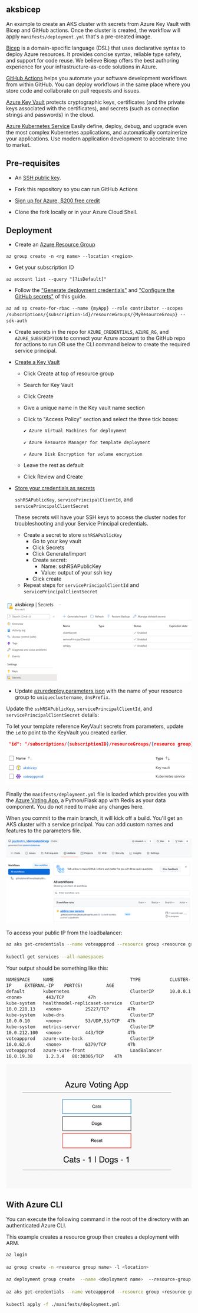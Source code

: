## aksbicep

An example to create an AKS cluster with secrets from Azure Key Vault with Bicep and GitHub actions.  Once the cluster is created, the workflow will apply `manifests/deployment.yml` that's a pre-created image.

[Bicep](https://cda.ms/2nH) is a domain-specific language (DSL) that uses declarative syntax to deploy Azure resources. It provides concise syntax, reliable type safety, and support for code reuse. We believe Bicep offers the best authoring experience for your infrastructure-as-code solutions in Azure.

[GitHub Actions](https://cda.ms/2nJ) helps you automate your software development workflows from within GitHub. You can deploy workflows in the same place where you store code and collaborate on pull requests and issues.

[Azure Key Vault](https://cda.ms/2nK) protects cryptographic keys, certificates (and the private keys associated with the certificates), and secrets (such as connection strings and passwords) in the cloud.

[Azure Kubernetes Service](https://cda.ms/2Kk) Easily define, deploy, debug, and upgrade even the most complex Kubernetes applications, and automatically containerize your applications. Use modern application development to accelerate time to market.

## Pre-requisites

* An [SSH public key](https://cda.ms/2nD).

* Fork this repository so you can run GitHub Actions

* [Sign up for Azure, $200 free credit](https://cda.ms/2kz)

* Clone the fork locally or in your Azure Cloud Shell.

## Deployment

* Create an [Azure Resource Group](https://cda.ms/2nG)

`az group create -n <rg name> --location <region>`

* Get your subscription ID

`az account list --query "[?isDefault]"`

* Follow the ["Generate deployment credentials"](https://cda.ms/2kx) and ["Configure the GitHub secrets"](https://cda.ms/2ky) of this guide.  

`az ad sp create-for-rbac --name {myApp} --role contributor --scopes /subscriptions/{subscription-id}/resourceGroups/{MyResourceGroup} --sdk-auth`

* Create secrets in the repo for `AZURE_CREDENTIALS`, `AZURE_RG`, and `AZURE_SUBSCRIPTION` to connect your Azure account to the GitHub repo for actions to run OR use the CLI command below to create the required service principal.

* [Create a Key Vault](https://cda.ms/2kB)

  * Click Create at top of resource group
  * Search for Key Vault
  * Click Create
  * Give a unique name in the Key vault name section
  * Click to "Access Policy" section and select the three tick boxes:

        ✔️ Azure Virtual Machines for deployment

        ✔️ Azure Resource Manager for template deployment

        ✔️ Azure Disk Encryption for volume encryption

  * Leave the rest as default
  * Click Review and Create

* [Store your credentials as secrets](https://cda.ms/2kC)

    `sshRSAPublicKey`,
    `servicePrincipalClientId`,
    and `servicePrincipalClientSecret`

    These secrets will have your SSH keys to access the cluster nodes for troubleshooting and your Service Principal credentials.

  * Create a secret to store `sshRSAPublicKey`
    * Go to your key vault
    * Click Secrets
    * Click Generate/Import
    * Create secret:
      * Name: sshRSAPublicKey
      * Value: output of your ssh key
    * Click create
  * Repeat steps for `servicePrincipalClientId` and `servicePrincipalClientSecret`

![Azure Resource Group](images/key-vault.png)

* Update [azuredeploy.parameters.json](https://github.com/jaydestro/aks_bicep_template/blob/main/azuredeploy.parameters.json) with  the name of your resource group to `uniqueclustername`, `dnsPrefix`.

Update the `sshRSAPublicKey`, `servicePrincipalClientId`, and `servicePrincipalClientSecret` details:

To let your template reference KeyVault secrets from parameters, update the `id` to point to the KeyVault you created earlier.

```json
 "id": "/subscriptions/{subscriptionID}/resourceGroups/{resource group}/providers/Microsoft.KeyVault/vaults/{keyvault name}"
```

![Azure Resource Group](images/resource-group.png)


Finally the `manifests/deployment.yml` file is loaded which provides you with the [Azure Voting App](https://github.com/Azure-Samples/azure-voting-app-redis), a Python/Flask app with Redis as your data component.  You do not need to make any changes here.

When you commit to the main branch, it will kick off a build.  You'll get an AKS cluster with a service principal.  You can add custom names and features to the parameters file.

![Kicking off the build](images/actions_run.png)

To access your public IP from the loadbalancer:

```bash
az aks get-credentials --name voteappprod --resource group <resource group name>

kubectl get services --all-namespaces
```

Your output should be something like this:

```
NAMESPACE     NAME                             TYPE           CLUSTER-IP     EXTERNAL-IP    PORT(S)         AGE
default       kubernetes                       ClusterIP      10.0.0.1       <none>         443/TCP         47h
kube-system   healthmodel-replicaset-service   ClusterIP      10.0.228.13    <none>         25227/TCP       47h
kube-system   kube-dns                         ClusterIP      10.0.0.10      <none>         53/UDP,53/TCP   47h
kube-system   metrics-server                   ClusterIP      10.0.212.100   <none>         443/TCP         47h
voteappprod   azure-vote-back                  ClusterIP      10.0.62.6      <none>         6379/TCP        47h
voteappprod   azure-vote-front                 LoadBalancer   10.0.19.38     1.2.3.4   80:30305/TCP    47h
```

![Voting App](images/vote-app.png)

## With Azure CLI

You can execute the following command in the root of the directory with an authenticated Azure CLI.

This example creates a resource group then creates a deployment with ARM.

```bash
az login

az group create -n <resource group name> -l <location>

az deployment group create  --name <deployment name>  --resource-group <resource group name> --template-file aks.bicep --parameters='@azuredeploy.parameters.json'

az aks get-credentials --name voteappprod --resource group <resource group name>

kubectl apply -f ./manifests/deployment.yml
```
